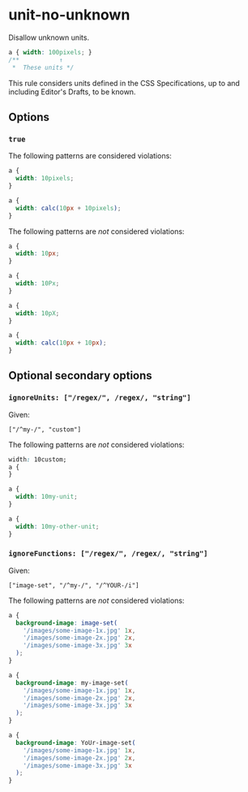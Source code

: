 # unit-no-unknown

Disallow unknown units.

<!-- prettier-ignore -->
```css
a { width: 100pixels; }
/**           ↑
 *  These units */
```

This rule considers units defined in the CSS Specifications, up to and including Editor's Drafts, to be known.

## Options

### `true`

The following patterns are considered violations:

<!-- prettier-ignore -->
```css
a {
  width: 10pixels;
}
```

<!-- prettier-ignore -->
```css
a {
  width: calc(10px + 10pixels);
}
```

The following patterns are _not_ considered violations:

<!-- prettier-ignore -->
```css
a {
  width: 10px;
}
```

<!-- prettier-ignore -->
```css
a {
  width: 10Px;
}
```

<!-- prettier-ignore -->
```css
a {
  width: 10pX;
}
```

<!-- prettier-ignore -->
```css
a {
  width: calc(10px + 10px);
}
```

## Optional secondary options

### `ignoreUnits: ["/regex/", /regex/, "string"]`

Given:

```
["/^my-/", "custom"]
```

The following patterns are _not_ considered violations:

<!-- prettier-ignore -->
```css
width: 10custom;
a {
}
```

<!-- prettier-ignore -->
```css
a {
  width: 10my-unit;
}
```

<!-- prettier-ignore -->
```css
a {
  width: 10my-other-unit;
}
```

### `ignoreFunctions: ["/regex/", /regex/, "string"]`

Given:

```
["image-set", "/^my-/", "/^YOUR-/i"]
```

The following patterns are _not_ considered violations:

<!-- prettier-ignore -->
```css
a {
  background-image: image-set(
    '/images/some-image-1x.jpg' 1x,
    '/images/some-image-2x.jpg' 2x,
    '/images/some-image-3x.jpg' 3x
  );
}
```

<!-- prettier-ignore -->
```css
a {
  background-image: my-image-set(
    '/images/some-image-1x.jpg' 1x,
    '/images/some-image-2x.jpg' 2x,
    '/images/some-image-3x.jpg' 3x
  );
}
```

<!-- prettier-ignore -->
```css
a {
  background-image: YoUr-image-set(
    '/images/some-image-1x.jpg' 1x,
    '/images/some-image-2x.jpg' 2x,
    '/images/some-image-3x.jpg' 3x
  );
}
```
